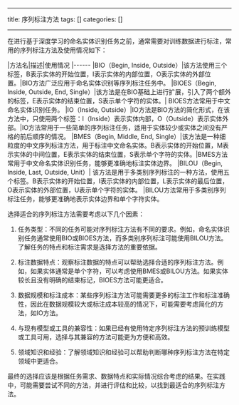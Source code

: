 
--- 
title:  序列标注方法 
tags: []
categories: [] 

---
在进行基于深度学习的命名实体识别任务之前，通常需要对训练数据进行标注，常用的序列标注方法及使用情况如下：

|方法名|描述|使用情况
|------
|BIO（Begin, Inside, Outside）|该方法使用三个标签，B表示实体的开始位置，I表示实体的内部位置，O表示实体的外部位置。|BIO方法广泛应用于命名实体识别等序列标注任务中。
|BIOES（Begin, Inside, Outside, End, Single）|该方法是在BIO基础上进行扩展，引入了两个额外的标签，E表示实体的结束位置，S表示单个字符的实体。| BIOES方法常用于中文命名实体识别任务。 
|IO（Inside, Outside）|IO方法是BIO方法的简化形式，在该方法中，只使用两个标签：I（Inside）表示实体内部，O（Outside）表示实体外部。|IO方法常用于一些简单的序列标注任务，适用于实体较少或实体之间没有严格的前后顺序的情况。
|BMES（Begin, Middle, End, Single）|该方法是一种细粒度的中文序列标注方法，用于标注中文命名实体。B表示实体的开始位置，M表示实体的中间位置，E表示实体的结束位置，S表示单个字符的实体。|BMES方法常用于中文命名实体识别任务，能够更准确地标注实体边界。
|BILOU（Begin, Inside, Last, Outside, Unit）| 该方法是用于多类别序列标注的一种方法，使用五个标签。B表示实体的开始位置，I表示实体的内部位置，L表示实体的最后位置，O表示实体的外部位置，U表示单个字符的实体。 |BILOU方法常用于多类别序列标注任务，能够更准确地表示实体边界和单个字符实体。

选择适合的序列标注方法需要考虑以下几个因素：

1. 任务类型：不同的任务可能对序列标注方法有不同的要求。例如，命名实体识别任务通常使用BIO或BIOES方法，而多类别序列标注可能使用BILOU方法。了解任务的特点和标注需求是选择方法的重要依据。

2. 标注数据特点：观察标注数据的特点可以帮助选择合适的序列标注方法。例如，如果实体通常是单个字符，可以考虑使用BMES或BILOU方法。如果实体较长且没有明确的结束标记，BIOES方法可能更适合。

3. 数据规模和标注成本：某些序列标注方法可能需要更多的标注工作和标注准确性，因此在数据规模较大或标注成本较高的情况下，可能需要考虑简化的方法，如IO方法。

4. 与现有模型或工具的兼容性：如果已经有使用特定序列标注方法的预训练模型或工具可用，选择与其兼容的方法可能更为方便和高效。

5. 领域知识和经验：了解领域知识和经验可以帮助判断哪种序列标注方法在特定领域中更适合。

最终的选择应该是根据任务需求、数据特点和实际情况综合考虑的结果。在实践中，可能需要尝试不同的方法，并进行评估和比较，以找到最适合的序列标注方法。
